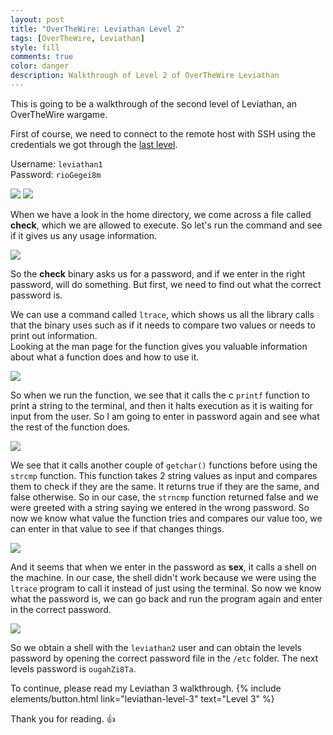 ```yaml
---
layout: post
title: "OverTheWire: Leviathan Level 2"
tags: [OverTheWire, Leviathan]
style: fill
comments: true
color: danger
description: Walkthrough of Level 2 of OverTheWire Leviathan
---
```


This is going to be a walkthrough of the second level of Leviathan, an OverTheWire wargame.

First of course, we need to connect to the remote host with SSH using the credentials we got through the [last level](leviathan-level-1).

Username: `leviathan1`  
Password: `rioGegei8m`

![](/assets/posts/OverTheWire/Leviathan/Level2/picture1.png)
![](/assets/posts/OverTheWire/Leviathan/Level2/picture2.png)

When we have a look in the home directory, we come across a file called **check**, which we are allowed to execute. So let's run the command and see if it gives us any usage information.

![](/assets/posts/OverTheWire/Leviathan/Level2/picture3.png)

So the **check** binary asks us for a password, and if we enter in the right password, will do something. But first, we need to find out what the correct password is. 

We can use a command called `ltrace`, which shows us all the library calls that the binary uses such as if it needs to compare two values or needs to print out information.  
Looking at the man page for the function gives you valuable information about what a function does and how to use it.

![](/assets/posts/OverTheWire/Leviathan/Level2/picture4.png)

So when we run the function, we see that it calls the c `printf` function to print a string to the terminal, and then it halts execution as it is waiting for input from the user. So I am going to enter in password again and see what the rest of the function does. 

![](/assets/posts/OverTheWire/Leviathan/Level2/picture5.png)

We see that it calls another couple of `getchar()` functions before using the `strcmp` function. This function takes 2 string values as input and compares them to check if they are the same. It returns true if they are the same, and false otherwise. So in our case, the `strncmp` function returned false and we were greeted with a string saying we entered in the wrong password. So now we know what value the function tries and compares our value too, we can enter in that value to see if that changes things.

![](/assets/posts/OverTheWire/Leviathan/Level2/picture6.png)

And it seems that when we enter in the password as **sex**, it calls a shell on the machine. In our case, the shell didn't work because we were using the `ltrace` program to call it instead of just using the terminal. So now we know what the password is, we can go back and run the program again and enter in the correct password.

![](/assets/posts/OverTheWire/Leviathan/Level2/picture7.png)

So we obtain a shell with the `leviathan2` user and can obtain the levels password by opening the correct password file in the `/etc` folder. The next levels password is `ougahZi8Ta`.

To continue, please read my Leviathan 3 walkthrough. {% include elements/button.html link="leviathan-level-3" text="Level 3" %}

Thank you for reading. :+1: